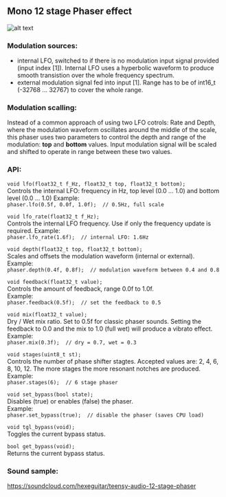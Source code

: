 ## Mono 12 stage Phaser effect

![alt text][pic1]  

### Modulation sources:  
* internal LFO, switched to if there is no modulation input signal provided (input index [1]). Internal LFO uses a hyperbolic waveform to produce smooth transistion over the whole frequency spectrum.
* external modulation signal fed into input [1]. Range has to be of int16_t (-32768 ... 32767) to cover the whole range.  

### Modulation scalling:  
Instead of a common approach of using two LFO cotrols: Rate and Depth, where the modulation waveform oscillates around the middle of the scale, this phaser uses two parameters to control the depth and range of the modulation: **top** and **bottom** values. Input modulation signal will be scaled and shifted to operate in range between these two values.

### API:  
  
```void lfo(float32_t f_Hz, float32_t top, float32_t bottom);```  
Controls the internal LFO: frequency in Hz, top level (0.0 ... 1.0) and bottom level (0.0 ... 1.0) 
Example:  
```phaser.lfo(0.5f, 0.0f, 1.0f);  // 0.5Hz, full scale```   

```void lfo_rate(float32_t f_Hz);```  
Controls the internal LFO frequency. Use if only the frequency update is required. 
Example:  
```phaser.lfo_rate(1.6f);  // internal LFO: 1.6Hz```   

```void depth(float32_t top, float32_t bottom);```  
Scales and offsets the modulation waveform (internal or external).  
Example:  
```phaser.depth(0.4f, 0.8f);  // modulation waveform between 0.4 and 0.8```  

```void feedback(float32_t value);```  
Controls the amount of feedback, range 0.0f to 1.0f.  
Example:  
```phaser.feedback(0.5f);  // set the feedback to 0.5```  

```void mix(float32_t value);```  
Dry / Wet mix ratio. Set to 0.5f for classic phaser sounds. Setting the feedback to 0.0 and the mix to 1.0 (full wet) will produce a vibrato effect.  
Example:  
```phaser.mix(0.3f);  // dry = 0.7, wet = 0.3```  

```void stages(uint8_t st);```  
Controls the number of phase shifter stagtes. Accepted values are: 2, 4, 6, 8, 10, 12. The more stages the more resonant notches are produced.
Example:  
```phaser.stages(6);  // 6 stage phaser```  

```void set_bypass(bool state);```  
Disables (true) or enables (false) the phaser.  
Example:  
```phaser.set_bypass(true);  // disable the phaser (saves CPU load) ```  

```void tgl_bypass(void);```  
Toggles the current bypass status.  

```bool get_bypass(void);```  
Returns the current bypass status.  

### Sound sample:  
https://soundcloud.com/hexeguitar/teensy-audio-12-stage-phaser

[pic1]: phaser_internal.png "Internal structure"